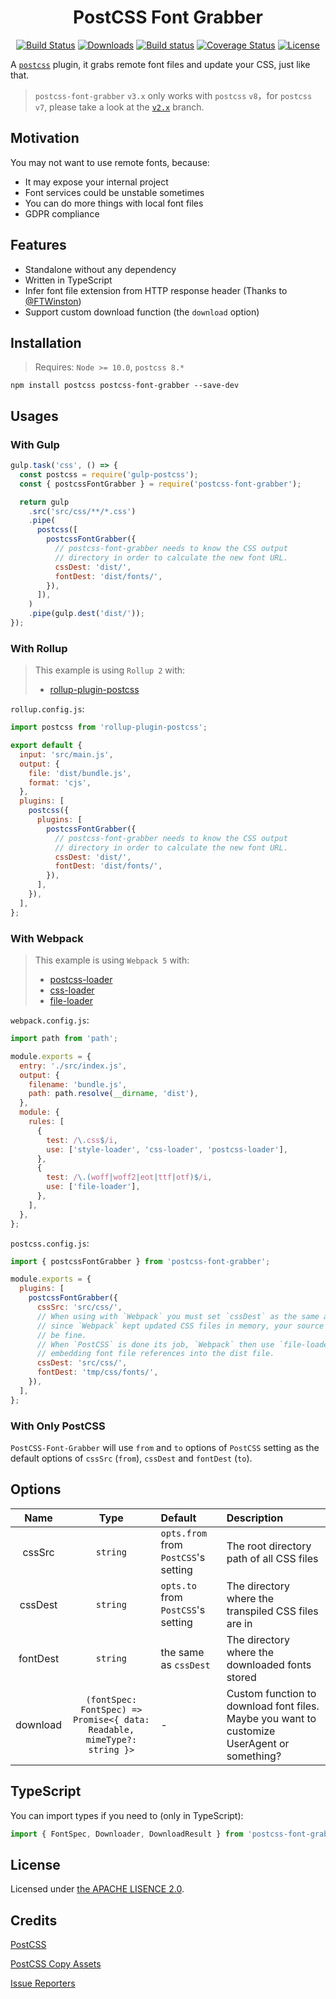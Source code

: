 <h1 align=center>
    PostCSS Font Grabber
</h1>

<p align="center">
  <a href="https://www.npmjs.com/package/postcss-font-grabber"><img src="https://img.shields.io/npm/v/postcss-font-grabber.svg?style=flat-square" alt="Build Status"></a>
  <a href="https://www.npmjs.com/package/postcss-font-grabber"><img src="https://img.shields.io/npm/dt/postcss-font-grabber.svg?style=flat-square" alt="Downloads"></a>
  <a href="https://github.com/aaronjan/postcss-font-grabber"><img src="https://github.com/aaronjan/postcss-font-grabber/workflows/Node.js%20CI/badge.svg?branch=master" alt="Build status" /></a>
  <a href="https://coveralls.io/github/AaronJan/postcss-font-grabber?branch=master"><img src="https://img.shields.io/coveralls/AaronJan/postcss-font-grabber.svg?style=flat-square" alt="Coverage Status"></a>
  <a href="https://www.npmjs.com/package/postcss-font-grabber"><img src="https://img.shields.io/npm/l/postcss-font-grabber.svg?style=flat-square" alt="License"></a>
</p>

A [`postcss`](https://github.com/postcss/postcss) plugin, it grabs remote font files and update your CSS, just like that.

> `postcss-font-grabber` `v3.x` only works with `postcss` `v8`，for `postcss` `v7`, please take a look at the [`v2.x`](https://github.com/AaronJan/postcss-font-grabber/tree/v1.x) branch.

## Motivation

You may not want to use remote fonts, because:

- It may expose your internal project
- Font services could be unstable sometimes
- You can do more things with local font files
- GDPR compliance

## Features

- Standalone without any dependency
- Written in TypeScript
- Infer font file extension from HTTP response header (Thanks to [@FTWinston](https://github.com/FTWinston))
- Support custom download function (the `download` option)

## Installation

> Requires: `Node >= 10.0`, `postcss 8.*`

```
npm install postcss postcss-font-grabber --save-dev
```

## Usages

### With Gulp

```javascript
gulp.task('css', () => {
  const postcss = require('gulp-postcss');
  const { postcssFontGrabber } = require('postcss-font-grabber');

  return gulp
    .src('src/css/**/*.css')
    .pipe(
      postcss([
        postcssFontGrabber({
          // postcss-font-grabber needs to know the CSS output
          // directory in order to calculate the new font URL.
          cssDest: 'dist/',
          fontDest: 'dist/fonts/',
        }),
      ]),
    )
    .pipe(gulp.dest('dist/'));
});
```

### With Rollup

> This example is using `Rollup 2` with:
>
> - [rollup-plugin-postcss](https://github.com/egoist/rollup-plugin-postcss)

`rollup.config.js`:

```javascript
import postcss from 'rollup-plugin-postcss';

export default {
  input: 'src/main.js',
  output: {
    file: 'dist/bundle.js',
    format: 'cjs',
  },
  plugins: [
    postcss({
      plugins: [
        postcssFontGrabber({
          // postcss-font-grabber needs to know the CSS output
          // directory in order to calculate the new font URL.
          cssDest: 'dist/',
          fontDest: 'dist/fonts/',
        }),
      ],
    }),
  ],
};
```

### With Webpack

> This example is using `Webpack 5` with:
>
> - [postcss-loader](https://github.com/postcss/postcss-loader)
> - [css-loader](https://github.com/webpack-contrib/css-loader)
> - [file-loader](https://github.com/webpack-contrib/file-loader)

`webpack.config.js`:

```javascript
import path from 'path';

module.exports = {
  entry: './src/index.js',
  output: {
    filename: 'bundle.js',
    path: path.resolve(__dirname, 'dist'),
  },
  module: {
    rules: [
      {
        test: /\.css$/i,
        use: ['style-loader', 'css-loader', 'postcss-loader'],
      },
      {
        test: /\.(woff|woff2|eot|ttf|otf)$/i,
        use: ['file-loader'],
      },
    ],
  },
};
```

`postcss.config.js`:

```javascript
import { postcssFontGrabber } from 'postcss-font-grabber';

module.exports = {
  plugins: [
    postcssFontGrabber({
      cssSrc: 'src/css/',
      // When using with `Webpack` you must set `cssDest` as the same as `cssSrc`,
      // since `Webpack` kept updated CSS files in memory, your source files will
      // be fine.
      // When `PostCSS` is done its job, `Webpack` then use `file-loader` to
      // embedding font file references into the dist file.
      cssDest: 'src/css/',
      fontDest: 'tmp/css/fonts/',
    }),
  ],
};
```

### With Only PostCSS

`PostCSS-Font-Grabber` will use `from` and `to` options of `PostCSS` setting as the default options of `cssSrc` (`from`), `cssDest` and `fontDest` (`to`).

## Options

|   Name   |                                   Type                                   | Default                              | Description                                                                                 |
| :------: | :----------------------------------------------------------------------: | :----------------------------------- | :------------------------------------------------------------------------------------------ |
|  cssSrc  |                                 `string`                                 | `opts.from` from `PostCSS`'s setting | The root directory path of all CSS files                                                    |
| cssDest  |                                 `string`                                 | `opts.to` from `PostCSS`'s setting   | The directory where the transpiled CSS files are in                                         |
| fontDest |                                 `string`                                 | the same as `cssDest`                | The directory where the downloaded fonts stored                                             |
| download | `(fontSpec: FontSpec) => Promise<{ data: Readable, mimeType?: string }>` | -                                    | Custom function to download font files. Maybe you want to customize UserAgent or something? |

## TypeScript

You can import types if you need to (only in TypeScript):

```typescript
import { FontSpec, Downloader, DownloadResult } from 'postcss-font-grabber';
```

## License

Licensed under [the APACHE LISENCE 2.0](http://www.apache.org/licenses/LICENSE-2.0).

## Credits

[PostCSS](https://github.com/postcss/postcss)

[PostCSS Copy Assets](https://github.com/shutterstock/postcss-copy-assets)

[Issue Reporters](https://github.com/AaronJan/postcss-font-grabber/issues)
